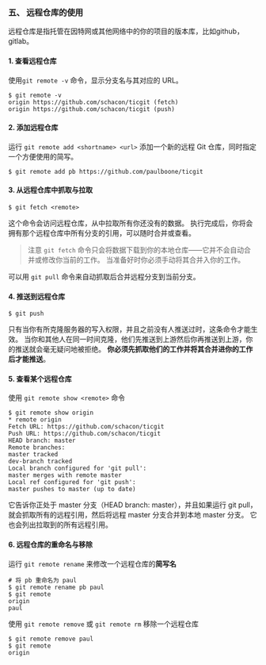 
### 五、 远程仓库的使用

远程仓库是指托管在因特网或其他网络中的你的项目的版本库，比如github，gitlab。



#### 1. 查看远程仓库

使用`git remote -v` 命令，显示分支名与其对应的 URL。

```shell
$ git remote -v
origin https://github.com/schacon/ticgit (fetch)
origin https://github.com/schacon/ticgit (push)
```



#### 2. 添加远程仓库

运行 `git remote add <shortname> <url>` 添加一个新的远程 Git 仓库，同时指定一个方便使用的简写。

```shell
$ git remote add pb https://github.com/paulboone/ticgit
```



#### 3. 从远程仓库中抓取与拉取  

```shell
$ git fetch <remote>
```

这个命令会访问远程仓库，从中拉取所有你还没有的数据。 执行完成后，你将会拥有那个远程仓库中所有分支的引用，可以随时合并或查看。  

> 注意 `git fetch` 命令只会将数据下载到你的本地仓库——它并不会自动合并或修改你当前的工作。 当准备好时你必须手动将其合并入你的工作。  



可以用 `git pull` 命令来自动抓取后合并远程分支到当前分支。  



#### 4. 推送到远程仓库  

```shell
$ git push
```

只有当你有所克隆服务器的写入权限，并且之前没有人推送过时，这条命令才能生效。 当你和其他人在同一时间克隆，他们先推送到上游然后你再推送到上游，你的推送就会毫无疑问地被拒绝。 **你必须先抓取他们的工作并将其合并进你的工作后才能推送**。  



#### 5. 查看某个远程仓库  

使用 `git remote show <remote>` 命令  

```shell
$ git remote show origin
* remote origin
Fetch URL: https://github.com/schacon/ticgit
Push URL: https://github.com/schacon/ticgit
HEAD branch: master
Remote branches:
master tracked
dev-branch tracked
Local branch configured for 'git pull':
master merges with remote master
Local ref configured for 'git push':
master pushes to master (up to date)
```

它告诉你正处于 master 分支（HEAD branch: master），并且如果运行 git pull， 就会抓取所有的远程引用，然后将远程 master 分支合并到本地 master 分支。 它也会列出拉取到的所有远程引用。  



#### 6. 远程仓库的重命名与移除  

运行 `git remote rename` 来修改一个远程仓库的**简写名**  

```shell
# 将 pb 重命名为 paul
$ git remote rename pb paul
$ git remote
origin
paul
```



使用 `git remote remove` 或 `git remote rm` 移除一个远程仓库  

```shell
$ git remote remove paul
$ git remote
origin
```
